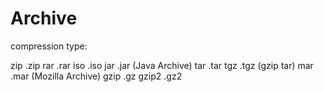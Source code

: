 # Archive

compression type:

zip .zip
rar .rar
iso .iso
jar .jar (Java Archive)
tar .tar
tgz .tgz (gzip tar)
mar .mar (Mozilla Archive)
gzip .gz
gzip2 .gz2


